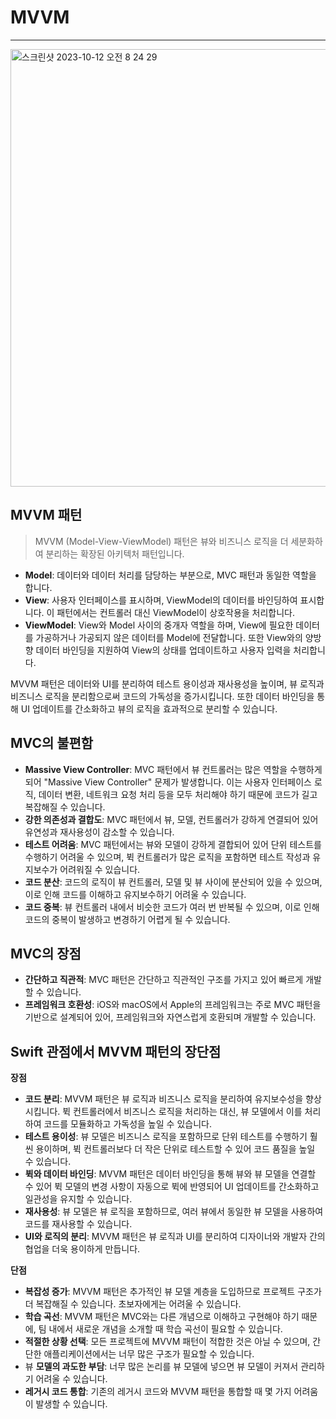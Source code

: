 # MVVM

---
<img width="700" alt="스크린샷 2023-10-12 오전 8 24 29" src="https://github.com/jjunhaa0211/ADPattern-Swift/assets/102890390/6387228f-71c7-45e3-a0a2-5b53ee40403a">

## MVVM 패턴

> MVVM (Model-View-ViewModel) 패턴은 뷰와 비즈니스 로직을 더 세분화하여 분리하는 확장된 아키텍처 패턴입니다.
> 
- **Model**: 데이터와 데이터 처리를 담당하는 부분으로, MVC 패턴과 동일한 역할을 합니다.
- **View**: 사용자 인터페이스를 표시하며, ViewModel의 데이터를 바인딩하여 표시합니다. 이 패턴에서는 컨트롤러 대신 ViewModel이 상호작용을 처리합니다.
- **ViewModel**: View와 Model 사이의 중개자 역할을 하며, View에 필요한 데이터를 가공하거나 가공되지 않은 데이터를 Model에 전달합니다. 또한 View와의 양방향 데이터 바인딩을 지원하여 View의 상태를 업데이트하고 사용자 입력을 처리합니다.

MVVM 패턴은 데이터와 UI를 분리하여 테스트 용이성과 재사용성을 높이며, 뷰 로직과 비즈니스 로직을 분리함으로써 코드의 가독성을 증가시킵니다. 또한 데이터 바인딩을 통해 UI 업데이트를 간소화하고 뷰의 로직을 효과적으로 분리할 수 있습니다.

## MVC의 불편함

- **Massive View Controller**: MVC 패턴에서 뷰 컨트롤러는 많은 역할을 수행하게 되어 "Massive View Controller" 문제가 발생합니다. 이는 사용자 인터페이스 로직, 데이터 변환, 네트워크 요청 처리 등을 모두 처리해야 하기 때문에 코드가 길고 복잡해질 수 있습니다.
- **강한 의존성과 결합도**: MVC 패턴에서 뷰, 모델, 컨트롤러가 강하게 연결되어 있어 유연성과 재사용성이 감소할 수 있습니다.
- **테스트 어려움**: MVC 패턴에서는 뷰와 모델이 강하게 결합되어 있어 단위 테스트를 수행하기 어려울 수 있으며, 뷕 컨트롤러가 많은 로직을 포함하면 테스트 작성과 유지보수가 어려워질 수 있습니다.
- **코드 분산**: 코드의 로직이 뷰 컨트롤러, 모델 및 뷰 사이에 분산되어 있을 수 있으며, 이로 인해 코드를 이해하고 유지보수하기 어려울 수 있습니다.
- **코드 중복**: 뷰 컨트롤러 내에서 비슷한 코드가 여러 번 반복될 수 있으며, 이로 인해 코드의 중복이 발생하고 변경하기 어렵게 될 수 있습니다.

## MVC의 장점

- **간단하고 직관적**: MVC 패턴은 간단하고 직관적인 구조를 가지고 있어 빠르게 개발할 수 있습니다.
- **프레임워크 호환성**: iOS와 macOS에서 Apple의 프레임워크는 주로 MVC 패턴을 기반으로 설계되어 있어, 프레임워크와 자연스럽게 호환되며 개발할 수 있습니다.

## Swift 관점에서 MVVM 패턴의 장단점

**장점**

- **코드 분리**: MVVM 패턴은 뷰 로직과 비즈니스 로직을 분리하여 유지보수성을 향상시킵니다. 뷕 컨트롤러에서 비즈니스 로직을 처리하는 대신, 뷰 모델에서 이를 처리하여 코드를 모듈화하고 가독성을 높일 수 있습니다.
- **테스트 용이성**: 뷰 모델은 비즈니스 로직을 포함하므로 단위 테스트를 수행하기 훨씬 용이하며, 뷕 컨트롤러보다 더 작은 단위로 테스트할 수 있어 코드 품질을 높일 수 있습니다.
- **뷕와 데이터 바인딩**: MVVM 패턴은 데이터 바인딩을 통해 뷰와 뷰 모델을 연결할 수 있어 뷕 모델의 변경 사항이 자동으로 뷕에 반영되어 UI 업데이트를 간소화하고 일관성을 유지할 수 있습니다.
- **재사용성**: 뷰 모델은 뷰 로직을 포함하므로, 여러 뷰에서 동일한 뷰 모델을 사용하여 코드를 재사용할 수 있습니다.
- **UI와 로직의 분리**: MVVM 패턴은 뷰 로직과 UI를 분리하여 디자이너와 개발자 간의 협업을 더욱 용이하게 만듭니다.

**단점**

- **복잡성 증가**: MVVM 패턴은 추가적인 뷰 모델 계층을 도입하므로 프로젝트 구조가 더 복잡해질 수 있습니다. 초보자에게는 어려울 수 있습니다.
- **학습 곡선**: MVVM 패턴은 MVC와는 다른 개념으로 이해하고 구현해야 하기 때문에, 팀 내에서 새로운 개념을 소개할 때 학습 곡선이 필요할 수 있습니다.
- **적절한 상황 선택**: 모든 프로젝트에 MVVM 패턴이 적합한 것은 아닐 수 있으며, 간단한 애플리케이션에서는 너무 많은 구조가 필요할 수 있습니다.
- 뷰 **모델의 과도한 부담**: 너무 많은 논리를 뷰 모델에 넣으면 뷰 모델이 커져서 관리하기 어려울 수 있습니다.
- **레거시 코드 통합**: 기존의 레거시 코드와 MVVM 패턴을 통합할 때 몇 가지 어려움이 발생할 수 있습니다.
